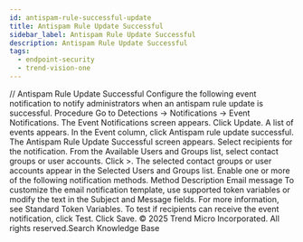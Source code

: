 ```yaml
---
id: antispam-rule-successful-update
title: Antispam Rule Update Successful
sidebar_label: Antispam Rule Update Successful
description: Antispam Rule Update Successful
tags:
  - endpoint-security
  - trend-vision-one
---
```


/*<![CDATA[*/ $('#title').html($('meta[name=map-description]').attr('content')); /*]]>*/ Antispam Rule Update Successful Configure the following event notification to notify administrators when an antispam rule update is successful. Procedure Go to Detections → Notifications → Event Notifications. The Event Notifications screen appears. Click Update. A list of events appears. In the Event column, click Antispam rule update successful. The Antispam Rule Update Successful screen appears. Select recipients for the notification. From the Available Users and Groups list, select contact groups or user accounts. Click >. The selected contact groups or user accounts appear in the Selected Users and Groups list. Enable one or more of the following notification methods. Method Description Email message To customize the email notification template, use supported token variables or modify the text in the Subject and Message fields. For more information, see Standard Token Variables. To test if recipients can receive the event notification, click Test. Click Save. © 2025 Trend Micro Incorporated. All rights reserved.Search Knowledge Base